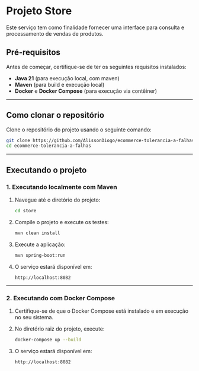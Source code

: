 # Projeto Store

Este serviço tem como finalidade fornecer uma interface para consulta e processamento de vendas de produtos.

## Pré-requisitos

Antes de começar, certifique-se de ter os seguintes requisitos instalados:

- **Java 21** (para execução local, com maven)
- **Maven** (para build e execução local)
- **Docker** e **Docker Compose** (para execução via contêiner)

---

## Como clonar o repositório

Clone o repositório do projeto usando o seguinte comando:

```bash
git clone https://github.com/AlissonDiogo/ecommerce-tolerancia-a-falhas.git
cd ecommerce-tolerancia-a-falhas
```

---

## Executando o projeto

### 1. Executando localmente com Maven

1. Navegue até o diretório do projeto:
   ```bash
   cd store
   ```

2. Compile o projeto e execute os testes:
   ```bash
   mvn clean install
   ```

3. Execute a aplicação:
   ```bash
   mvn spring-boot:run
   ```

4. O serviço estará disponível em:
   ```
   http://localhost:8082
   ```

---

### 2. Executando com Docker Compose

1. Certifique-se de que o Docker Compose está instalado e em execução no seu sistema.

2. No diretório raiz do projeto, execute:
   ```bash
   docker-compose up --build
   ```

3. O serviço estará disponível em:
   ```
   http://localhost:8082
   ```
